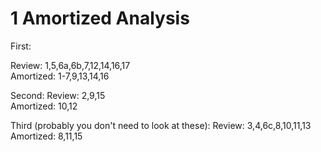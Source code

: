 # 1 Amortized Analysis

First:

Review: 1,5,6a,6b,7,12,14,16,17  
Amortized: 1-7,9,13,14,16  

Second:
Review: 2,9,15  
Amortized: 10,12  

Third (probably you don't need to look at these):
Review: 3,4,6c,8,10,11,13  
Amortized: 8,11,15